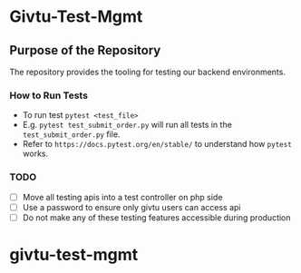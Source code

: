# Givtu-Test-Mgmt

## Purpose of the Repository
The repository provides the tooling for testing our backend environments. 

### How to Run Tests

- To run test ```pytest <test_file>```
- E.g. ```pytest test_submit_order.py``` will run all tests in the ```test_submit_order.py``` file. 
- Refer to ```https://docs.pytest.org/en/stable/``` to understand how ```pytest``` works.

### TODO

- [ ] Move all testing apis into a test controller on php side
- [ ] Use a password to ensure only givtu users can access api
- [ ] Do not make any of these testing features accessible during production

# givtu-test-mgmt
